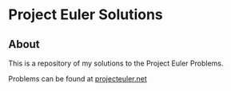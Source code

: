 # Project Euler Solutions

## About
This is a repository of my solutions to the Project Euler Problems.

Problems can be found at [projecteuler.net](https://projecteuler.net)
